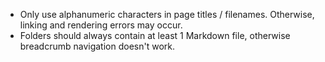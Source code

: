- Only use alphanumeric characters in page titles / filenames. Otherwise, linking and rendering errors may occur.
- Folders should always contain at least 1 Markdown file, otherwise breadcrumb navigation doesn't work.